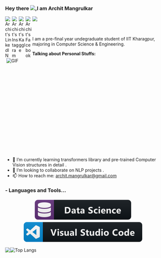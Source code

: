 <!--
**architmang/architmang** is a ✨ _special_ ✨ repository because its `README.md` (this file) appears on your GitHub profile.

Here are some ideas to get you started:

- 🔭 I’m currently working on ...
- 🌱 I’m currently learning ...
- 👯 I’m looking to collaborate on ...
- 🤔 I’m looking for help with ...
- 💬 Ask me about ...
- 📫 How to reach me: ...
- 😄 Pronouns: ...
- ⚡ Fun fact: ...
-->

### Hey there <img src="https://media.giphy.com/media/hvRJCLFzcasrR4ia7z/giphy.gif" width="25px">,I am Archit Mangrulkar 
<a href="https://www.linkedin.com/in/archit-mangrulkar-033327199/">
  <img align="left" alt="Archit's LinkedIN" width="22px" src="https://cdn.jsdelivr.net/npm/simple-icons@v3/icons/linkedin.svg" />
</a>
<a href="https://www.instagram.com/archit_mang01/">
  <img align="left" alt="Archit's Instagram" width="22px" src="https://cdn.jsdelivr.net/npm/simple-icons@v3/icons/instagram.svg" />
</a>
<a href="https://www.kaggle.com/architmangrulkar">
  <img align="left" alt="Archit's Kaggle" width="22px" src="https://www.iconbolt.com/preview/facebook/font-awesome-brands/kaggle.svg" />
</a>
<a href="https://www.facebook.com/archit.mangrulkar">
  <img align="left" alt="Archit's Facebook" width="22px" src="https://i.pinimg.com/originals/ca/3b/f0/ca3bf05cfab74677e5b73b130bd30991.png" />
</a>

![](https://visitor-badge.glitch.me/badge?page_id=architmang)

<br />

I am a pre-final year undegraduate student of IIT Kharagpur, majoring in Computer Science & Engineering.

  <img align="right" alt="GIF" src="https://github.com/abhisheknaiidu/abhisheknaiidu/blob/master/code.gif?raw=true" width="500" height="320" />
  
**Talking about Personal Stuffs:**

- 🌱 I’m currently learning transformers library and pre-trained Computer Vision structures in detail .
- 👯 I’m looking to collaborate on NLP projects .
- 📫 How to reach me: archit.mangrulkar@gmail.com  

### - Languages and Tools...

<p align="center">
  <!-- For more icons please follow  https://github.com/MikeCodesDotNET/ColoredBadges -->
   <!--<img src="https://raw.githubusercontent.com/8bithemant/8bithemant/master/svg/dev/misc/chrome.svg" alt="chrome" style="vertical-align:top; margin:4px"> -->
  <img src="https://raw.githubusercontent.com/8bithemant/8bithemant/master/svg/dev/misc/datascience.svg" alt="datascience" style="vertical-align:top; margin:4px">
  <img src="https://raw.githubusercontent.com/8bithemant/8bithemant/master/svg/dev/tools/visualstudio_code.svg" alt="vscode" style="vertical-align:top; margin:4px">
</p>




<img align="left" height=180em src="https://github-readme-stats.vercel.app/api?username=architmang&hide=prs,issues,contribs&count_private=true&show_icons=true&theme=vue&include_all_commits=true"></img>

![Top Langs](https://github-readme-stats.vercel.app/api/top-langs/?username=architmang&hide=TeX&layout=compact)




